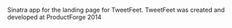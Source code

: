 Sinatra app for the landing page for TweetFeet. TweetFeet was created and developed at ProductForge 2014
